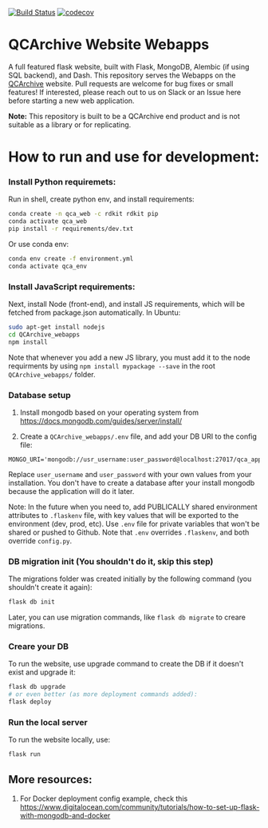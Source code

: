 [![Build Status](https://travis-ci.com/MolSSI/QCArchive_webapps.svg?token=66tFeohM6UiDzZMw65q9&branch=master)](https://travis-ci.com/MolSSI/QCArchive_webapps)
[![codecov](https://codecov.io/gh/MolSSI/QCArchive_webapps/branch/master/graph/badge.svg?token=xPgDkNsfxk)](https://codecov.io/gh/MolSSI/QCArchive_webapps)

QCArchive Website Webapps
========================

A full featured flask website, built with Flask, MongoDB, Alembic (if using SQL backend), and Dash.
This repository serves the Webapps on the [QCArchive](https://qcarchive.molssi.org) website.
Pull requests are welcome for bug fixes or small features!
If interested, please reach out to us on Slack or an Issue here before starting a new web application.

**Note:** This repository is built to be a QCArchive end product and is not suitable as a library or for replicating.

How to run and use for development:
===================================

### Install Python requiremets:

Run in shell, create python env, and install requirements:

```bash
conda create -n qca_web -c rdkit rdkit pip
conda activate qca_web
pip install -r requirements/dev.txt
```

Or use conda env:

```bash
conda env create -f environment.yml 
conda activate qca_env
```

### Install JavaScript requirements:

Next, install Node (front-end), and install JS requirements, 
which will be fetched from package.json automatically. In Ubuntu:

```bash
sudo apt-get install nodejs
cd QCArchive_webapps
npm install
```

Note that whenever you add a new JS library, you must add it to the node requirments
by using `npm install mypackage --save` in the root `QCArchive_webapps/` folder.

### Database setup

1. Install mongodb based on your operating system from 
https://docs.mongodb.com/guides/server/install/

2. Create a `QCArchive_webapps/.env` file, and add your DB URI to the config file:
```.env
MONGO_URI='mongodb://usr_username:user_password@localhost:27017/qca_apps_db_dev'
```

Replace `user_username` and `user_password` with your own values from your installation. 
You don't have to create a database after your install mongodb because the application will do it later.


Note: In the future when you need to, add PUBLICALLY shared environment attributes to `.flaskenv` file, with key values that will be exported to the environment (dev, prod, etc).
Use `.env` file for private variables that won't be shared or pushed to Github. Note that `.env` overrides `.flaskenv`, and both override `config.py`.


### DB migration init (You shouldn't do it, skip this step)
The migrations folder was created initially by the following command 
(you shouldn't create it again):

```bash
flask db init
```

Later, you can use migration commands, like `flask db migrate` to creare migrations.
 

### Creare your DB

To run the website, use upgrade command to create the DB if it doesn't exist and 
upgrade it:

```bash
flask db upgrade
# or even better (as more deployment commands added):
flask deploy
```

### Run the local server

To run the website locally, use: 

```bash
flask run
```


## More resources:

1. For Docker deployment config example, check this
https://www.digitalocean.com/community/tutorials/how-to-set-up-flask-with-mongodb-and-docker
